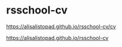 # rsschool-cv

<https://alisalistopad.github.io/rsschool-cv/cv>

<https://alisalistopad.github.io/rsschool-cv>
